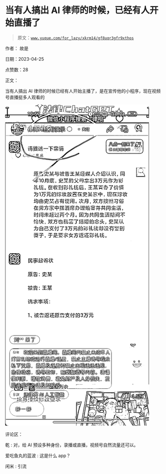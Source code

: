 # 当有人搞出 AI 律师的时候，已经有人开始直播了

> 原文：[`www.yuque.com/for_lazy/xkrm14/gf8uqr3gfr9xthos`](https://www.yuque.com/for_lazy/xkrm14/gf8uqr3gfr9xthos)

作者： 故是

日期：2023-04-25

点赞数：28

正文：

当有人搞出 AI 律师的时候已经有人开始主播了，是在宣传他的小程序，现在视频号直播挺多人观看的

![](img/de9425c51a220f23f146b477cdf1ae4d.png)  

评论区：

乾 : 对，给 AI 预设多种身份，录播或直播，视频号自然流量还可以。

爱吃鱼丸的蓝波 : 这是什么 app？

闲米 : 引流




